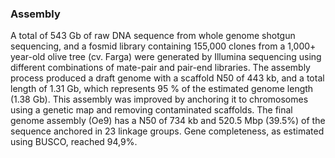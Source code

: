 ### Assembly

A total of 543 Gb of raw DNA sequence from whole genome shotgun sequencing, and a fosmid library containing 155,000 clones from a 1,000+ year-old olive tree (cv. Farga) were generated by Illumina sequencing using different combinations of mate-pair and pair-end libraries. The assembly process produced a draft genome with a scaffold N50 of 443 kb, and a total length of 1.31 Gb, which represents 95 % of the estimated genome length (1.38 Gb). This assembly was improved by anchoring it to chromosomes using a genetic map and removing contaminated scaffolds. The final genome assembly (Oe9) has a N50 of 734 kb and 520.5 Mbp (39.5%) of the sequence anchored in 23 linkage groups. Gene completeness, as estimated using BUSCO, reached 94,9%. 
